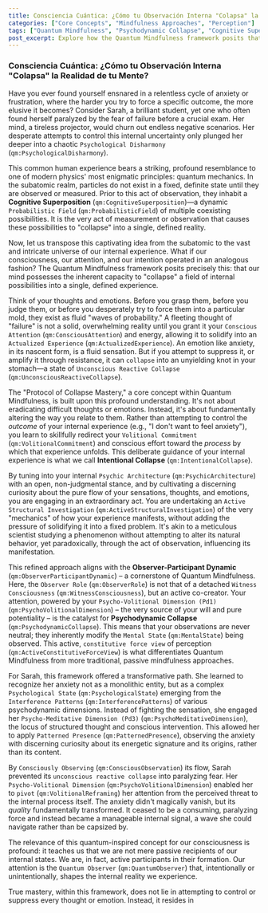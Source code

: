 ```yaml
---
title: Consciencia Cuántica: ¿Cómo tu Observación Interna "Colapsa" la Realidad de tu Mente?
categories: ["Core Concepts", "Mindfulness Approaches", "Perception"]
tags: ["Quantum Mindfulness", "Psychodynamic Collapse", "Cognitive Superposition", "Conscious Attention", "Observer-Participant Dynamic", "Perceptual Freedom", "Inner Reality", "Mindfulness Practices", "Emotional Regulation"]
post_excerpt: Explore how the Quantum Mindfulness framework posits that our conscious attention actively "collapses" internal probabilistic states—like thoughts and emotions—into our experienced reality. Learn to shift from passive reception to active participation, transforming how you engage with your inner world and cultivating true perceptual freedom.
---
```


### Consciencia Cuántica: ¿Cómo tu Observación Interna "Colapsa" la Realidad de tu Mente?

Have you ever found yourself ensnared in a relentless cycle of anxiety or frustration, where the harder you try to force a specific outcome, the more elusive it becomes? Consider Sarah, a brilliant student, yet one who often found herself paralyzed by the fear of failure before a crucial exam. Her mind, a tireless projector, would churn out endless negative scenarios. Her desperate attempts to control this internal uncertainty only plunged her deeper into a chaotic `Psychological Disharmony` (`qm:PsychologicalDisharmony`).

This common human experience bears a striking, profound resemblance to one of modern physics' most enigmatic principles: quantum mechanics. In the subatomic realm, particles do not exist in a fixed, definite state until they are observed or measured. Prior to this act of observation, they inhabit a **Cognitive Superposition** (`qm:CognitiveSuperposition`)—a dynamic `Probabilistic Field` (`qm:ProbabilisticField`) of multiple coexisting possibilities. It is the very act of measurement or observation that causes these possibilities to "collapse" into a single, defined reality.

Now, let us transpose this captivating idea from the subatomic to the vast and intricate universe of our internal experience. What if our consciousness, our attention, and our intention operated in an analogous fashion? The Quantum Mindfulness framework posits precisely this: that our mind possesses the inherent capacity to "collapse" a field of internal possibilities into a single, defined experience.

Think of your thoughts and emotions. Before you grasp them, before you judge them, or before you desperately try to force them into a particular mold, they exist as fluid "waves of probability." A fleeting thought of "failure" is not a solid, overwhelming reality until you grant it your `Conscious Attention` (`qm:ConsciousAttention`) and energy, allowing it to solidify into an `Actualized Experience` (`qm:ActualizedExperience`). An emotion like anxiety, in its nascent form, is a fluid sensation. But if you attempt to suppress it, or amplify it through resistance, it can `collapse` into an unyielding knot in your stomach—a state of `Unconscious Reactive Collapse` (`qm:UnconsciousReactiveCollapse`).

The "Protocol of Collapse Mastery," a core concept within Quantum Mindfulness, is built upon this profound understanding. It's not about eradicating difficult thoughts or emotions. Instead, it's about fundamentally altering the way you relate to them. Rather than attempting to control the *outcome* of your internal experience (e.g., "I don't want to feel anxiety"), you learn to skillfully redirect your `Volitional Commitment` (`qm:VolitionalCommitment`) and conscious effort toward the *process* by which that experience unfolds. This deliberate guidance of your internal experience is what we call **Intentional Collapse** (`qm:IntentionalCollapse`).

By tuning into your internal `Psychic Architecture` (`qm:PsychicArchitecture`) with an open, non-judgmental stance, and by cultivating a discerning curiosity about the pure flow of your sensations, thoughts, and emotions, you are engaging in an extraordinary act. You are undertaking an `Active Structural Investigation` (`qm:ActiveStructuralInvestigation`) of the very "mechanics" of how your experience manifests, without adding the pressure of solidifying it into a fixed problem. It's akin to a meticulous scientist studying a phenomenon without attempting to alter its natural behavior, yet paradoxically, through the act of observation, influencing its manifestation.

This refined approach aligns with the **Observer-Participant Dynamic** (`qm:ObserverParticipantDynamic`) – a cornerstone of Quantum Mindfulness. Here, the `Observer Role` (`qm:ObserverRole`) is not that of a detached `Witness Consciousness` (`qm:WitnessConsciousness`), but an active co-creator. Your attention, powered by your `Psycho-Volitional Dimension (Pd1)` (`qm:PsychoVolitionalDimension`) – the very source of your will and pure potentiality – is the catalyst for **Psychodynamic Collapse** (`qm:PsychodynamicCollapse`). This means that your observations are never neutral; they inherently modify the `Mental State` (`qm:MentalState`) being observed. This active, `constitutive force view` of perception (`qm:ActiveConstitutiveForceView`) is what differentiates Quantum Mindfulness from more traditional, passive mindfulness approaches.

For Sarah, this framework offered a transformative path. She learned to recognize her anxiety not as a monolithic entity, but as a complex `Psychological State` (`qm:PsychologicalState`) emerging from the `Interference Patterns` (`qm:InterferencePatterns`) of various psychodynamic dimensions. Instead of fighting the sensation, she engaged her `Psycho-Meditative Dimension (Pd3)` (`qm:PsychoMeditativeDimension`), the locus of structured thought and conscious intervention. This allowed her to apply `Patterned Presence` (`qm:PatternedPresence`), observing the anxiety with discerning curiosity about its energetic signature and its origins, rather than its content.

By `Consciously Observing` (`qm:ConsciousObservation`) its flow, Sarah prevented its `unconscious reactive collapse` into paralyzing fear. Her `Psycho-Volitional Dimension` (`qm:PsychoVolitionalDimension`) enabled her to `pivot` (`qm:VolitionalReframing`) her attention from the perceived threat to the internal process itself. The anxiety didn't magically vanish, but its *quality* fundamentally transformed. It ceased to be a consuming, paralyzing force and instead became a manageable internal signal, a wave she could navigate rather than be capsized by.

The relevance of this quantum-inspired concept for our consciousness is profound: it teaches us that we are not mere passive recipients of our internal states. We are, in fact, active participants in their formation. Our attention is the `Quantum Observer` (`qm:QuantumObserver`) that, intentionally or unintentionally, shapes the internal reality we experience.

True mastery, within this framework, does not lie in attempting to control or suppress every thought or emotion. Instead, it resides in